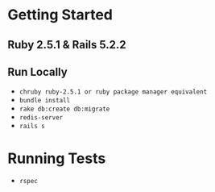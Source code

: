 # Getting Started

## Ruby 2.5.1 & Rails 5.2.2

## Run Locally
* `chruby ruby-2.5.1 or ruby package manager equivalent`
* `bundle install`
* `rake db:create db:migrate`
* `redis-server`
* `rails s`


# Running Tests
* `rspec`
